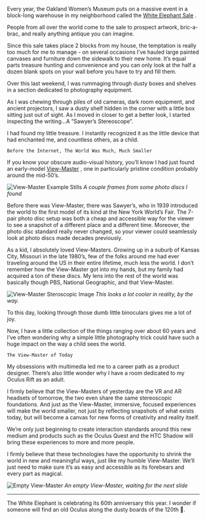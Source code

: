 Every year, the Oakland Women’s Museum puts on a massive event in a block-long warehouse in my neighborhood called the [White Elephant Sale](https://www.whiteelephantsale.org) .

People from all over the world come to the sale to prospect artwork, bric-a-brac, and really anything antique you can imagine.

Since this sale takes place 2 blocks from my house, the temptation is really too much for me to manage - on several occasions I’ve hauled large painted canvases and furniture down the sidewalk to their new home. It’s equal parts treasure hunting and convenience and you can only look at the half a dozen blank spots on your wall before you have to try and fill them.

Over this last weekend, I was rummaging through dusty boxes and shelves in a section dedicated to photography equipment.

As I was chewing through piles of old cameras, dark room equipment, and ancient projectors, I saw a dusty shelf hidden in the corner with a little box sitting just out of sight. As I moved in closer to get a better look, I started inspecting the writing...A ”Sawyer’s Stereoscope”.

I had found my little treasure. I instantly recognized it as the little device that had enchanted me, and countless others, as a child.

```Before the Internet, The World Was Much, Much Smaller```

If you know your obscure audio-visual history, you’ll know I had just found an early-model [View-Master](https://en.wikipedia.org/wiki/View-Master) , one in particularly pristine condition probably around the mid-50’s.

![View-Master Example Stills](/assets/images/sawyers-toy/vm-strip.jpg "View-Master Example Stills")
*A couple frames from some photo discs I found*

Before there was View-Master, there was Sawyer’s, who in 1939 introduced the world to the first model of its kind at the New York World’s Fair. The 7-pair photo disc setup was both a cheap and accessible way for the viewer to see a snapshot of a different place and a different time. Moreover, the photo disc standard really never changed, so your viewer could seamlessly look at photo discs made decades previously.

As a kid, I absolutely loved View-Masters. Growing up in a suburb of Kansas City, Missouri in the late 1980’s, few of the folks around me had ever traveling around the US in their entire lifetime, much less the world. I don’t remember how the View-Master got into my hands, but my family had acquired a ton of these discs. My lens into the rest of the world was basically though PBS, National Geographic, and that View-Master.

![View-Master Steroscopic Image](/assets/images/sawyers-toy/vm-natural-rock-formation.gif "View-Master Steroscopic Image")
*This looks a lot cooler in reality, by the way.*

To this day, looking through those dumb little binoculars gives me a lot of joy.

Now, I have a little collection of the things ranging over about 60 years and I’ve often wondering why a simple little photography trick could have such a huge impact on the way a child sees the world.

`The View-Master of Today`

My obsessions with multimedia led me to a career path as a product designer. There’s also little wonder why I have a room dedicated to my Oculus Rift as an adult.

I firmly believe that the View-Masters of yesterday are the VR and AR headsets of tomorrow, the two even share the same stereoscopic foundations. And just as the View-Master, immersive, focused experiences will make the world smaller, not just by reflecting snapshots of what exists today, but will become a canvas for new forms of creativity and reality itself.

We’re only just beginning to create interaction standards around this new medium and products such as the Oculus Quest and the HTC Shadow will bring these experiences to more and more people.

I firmly believe that these technologies have the opportunity to shrink the world in new and meaningful ways, just like my humble View-Master. We’ll just need to make sure it’s as easy and accessible as its forebears and every part as magical.

![Empty View-Master](/assets/images/sawyers-toy/vm-blank.jpg "Empty View-Master")
*An empty View-Master, waiting for the next slide*


***

The White Elephant is celebrating its 60th anniversary this year. I wonder if someone will find an old Oculus along the dusty boards of the 120th 🤔.
